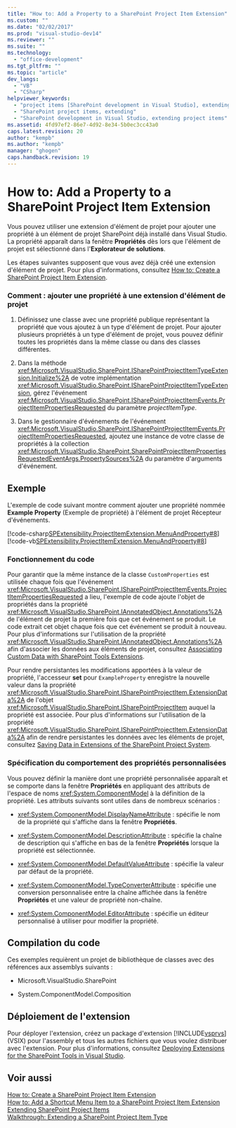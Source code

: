 ```yaml
---
title: "How to: Add a Property to a SharePoint Project Item Extension"
ms.custom: ""
ms.date: "02/02/2017"
ms.prod: "visual-studio-dev14"
ms.reviewer: ""
ms.suite: ""
ms.technology: 
  - "office-development"
ms.tgt_pltfrm: ""
ms.topic: "article"
dev_langs: 
  - "VB"
  - "CSharp"
helpviewer_keywords: 
  - "project items [SharePoint development in Visual Studio], extending"
  - "SharePoint project items, extending"
  - "SharePoint development in Visual Studio, extending project items"
ms.assetid: 4fd97ef2-86e7-4d92-8e34-5b0ec3cc43a0
caps.latest.revision: 20
author: "kempb"
ms.author: "kempb"
manager: "ghogen"
caps.handback.revision: 19
---
```

# How to: Add a Property to a SharePoint Project Item Extension
  Vous pouvez utiliser une extension d'élément de projet pour ajouter une propriété à un élément de projet SharePoint déjà installé dans Visual Studio.  La propriété apparaît dans la fenêtre **Propriétés** dès lors que l'élément de projet est sélectionné dans l'**Explorateur de solutions**.  
  
 Les étapes suivantes supposent que vous avez déjà créé une extension d'élément de projet.  Pour plus d'informations, consultez [How to: Create a SharePoint Project Item Extension](../sharepoint/how-to-create-a-sharepoint-project-item-extension.md).  
  
### Comment : ajouter une propriété à une extension d'élément de projet  
  
1.  Définissez une classe avec une propriété publique représentant la propriété que vous ajoutez à un type d'élément de projet.  Pour ajouter plusieurs propriétés à un type d'élément de projet, vous pouvez définir toutes les propriétés dans la même classe ou dans des classes différentes.  
  
2.  Dans la méthode <xref:Microsoft.VisualStudio.SharePoint.ISharePointProjectItemTypeExtension.Initialize%2A> de votre implémentation <xref:Microsoft.VisualStudio.SharePoint.ISharePointProjectItemTypeExtension>, gérez l'événement <xref:Microsoft.VisualStudio.SharePoint.ISharePointProjectItemEvents.ProjectItemPropertiesRequested> du paramètre *projectItemType*.  
  
3.  Dans le gestionnaire d'événements de l'événement <xref:Microsoft.VisualStudio.SharePoint.ISharePointProjectItemEvents.ProjectItemPropertiesRequested>, ajoutez une instance de votre classe de propriétés à la collection <xref:Microsoft.VisualStudio.SharePoint.SharePointProjectItemPropertiesRequestedEventArgs.PropertySources%2A> du paramètre d'arguments d'événement.  
  
## Exemple  
 L'exemple de code suivant montre comment ajouter une propriété nommée **Example Property** \(Exemple de propriété\) à l'élément de projet Récepteur d'événements.  
  
 [!code-csharp[SPExtensibility.ProjectItemExtension.MenuAndProperty#8](../snippets/csharp/VS_Snippets_OfficeSP/spextensibility.projectitemextension.menuandproperty/cs/extension/projectitemextensionproperty.cs#8)]
 [!code-vb[SPExtensibility.ProjectItemExtension.MenuAndProperty#8](../snippets/visualbasic/VS_Snippets_OfficeSP/spextensibility.projectitemextension.menuandproperty/vb/extension/projectitemextensionproperty.vb#8)]  
  
### Fonctionnement du code  
 Pour garantir que la même instance de la classe `CustomProperties` est utilisée chaque fois que l'événement <xref:Microsoft.VisualStudio.SharePoint.ISharePointProjectItemEvents.ProjectItemPropertiesRequested> a lieu, l'exemple de code ajoute l'objet de propriétés dans la propriété <xref:Microsoft.VisualStudio.SharePoint.IAnnotatedObject.Annotations%2A> de l'élément de projet la première fois que cet événement se produit.  Le code extrait cet objet chaque fois que cet événement se produit à nouveau.  Pour plus d'informations sur l'utilisation de la propriété <xref:Microsoft.VisualStudio.SharePoint.IAnnotatedObject.Annotations%2A> afin d'associer les données aux éléments de projet, consultez [Associating Custom Data with SharePoint Tools Extensions](../sharepoint/associating-custom-data-with-sharepoint-tools-extensions.md).  
  
 Pour rendre persistantes les modifications apportées à la valeur de propriété, l'accesseur **set** pour `ExampleProperty` enregistre la nouvelle valeur dans la propriété <xref:Microsoft.VisualStudio.SharePoint.ISharePointProjectItem.ExtensionData%2A> de l'objet <xref:Microsoft.VisualStudio.SharePoint.ISharePointProjectItem> auquel la propriété est associée.  Pour plus d'informations sur l'utilisation de la propriété <xref:Microsoft.VisualStudio.SharePoint.ISharePointProjectItem.ExtensionData%2A> afin de rendre persistantes les données avec les éléments de projet, consultez [Saving Data in Extensions of the SharePoint Project System](../sharepoint/saving-data-in-extensions-of-the-sharepoint-project-system.md).  
  
### Spécification du comportement des propriétés personnalisées  
 Vous pouvez définir la manière dont une propriété personnalisée apparaît et se comporte dans la fenêtre **Propriétés** en appliquant des attributs de l'espace de noms <xref:System.ComponentModel> à la définition de la propriété.  Les attributs suivants sont utiles dans de nombreux scénarios :  
  
-   <xref:System.ComponentModel.DisplayNameAttribute> : spécifie le nom de la propriété qui s'affiche dans la fenêtre **Propriétés**.  
  
-   <xref:System.ComponentModel.DescriptionAttribute> : spécifie la chaîne de description qui s'affiche en bas de la fenêtre **Propriétés** lorsque la propriété est sélectionnée.  
  
-   <xref:System.ComponentModel.DefaultValueAttribute> : spécifie la valeur par défaut de la propriété.  
  
-   <xref:System.ComponentModel.TypeConverterAttribute> : spécifie une conversion personnalisée entre la chaîne affichée dans la fenêtre **Propriétés** et une valeur de propriété non\-chaîne.  
  
-   <xref:System.ComponentModel.EditorAttribute> : spécifie un éditeur personnalisé à utiliser pour modifier la propriété.  
  
## Compilation du code  
 Ces exemples requièrent un projet de bibliothèque de classes avec des références aux assemblys suivants :  
  
-   Microsoft.VisualStudio.SharePoint  
  
-   System.ComponentModel.Composition  
  
## Déploiement de l'extension  
 Pour déployer l'extension, créez un package d'extension [!INCLUDE[vsprvs](../sharepoint/includes/vsprvs-md.md)] \(VSIX\) pour l'assembly et tous les autres fichiers que vous voulez distribuer avec l'extension.  Pour plus d'informations, consultez [Deploying Extensions for the SharePoint Tools in Visual Studio](../sharepoint/deploying-extensions-for-the-sharepoint-tools-in-visual-studio.md).  
  
## Voir aussi  
 [How to: Create a SharePoint Project Item Extension](../sharepoint/how-to-create-a-sharepoint-project-item-extension.md)   
 [How to: Add a Shortcut Menu Item to a SharePoint Project Item Extension](../sharepoint/how-to-add-a-shortcut-menu-item-to-a-sharepoint-project-item-extension.md)   
 [Extending SharePoint Project Items](../sharepoint/extending-sharepoint-project-items.md)   
 [Walkthrough: Extending a SharePoint Project Item Type](../sharepoint/walkthrough-extending-a-sharepoint-project-item-type.md)  
  
  